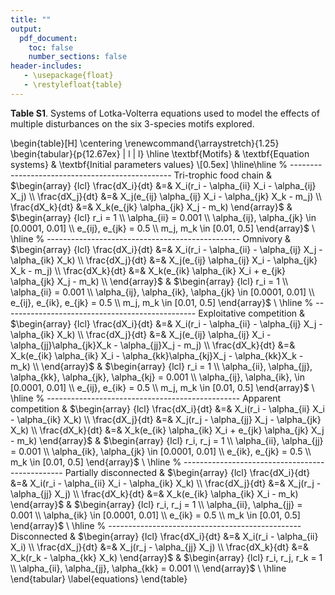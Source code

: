 ```yaml
---
title: ""
output:
  pdf_document:
    toc: false
    number_sections: false
header-includes:
   - \usepackage{float}
   - \restylefloat{table}
---
```


<!-- rmarkdown::render('./ELEbeauchesneST1.md') -->

**Table S1**. Systems of Lotka-Volterra equations used to model the effects of multiple disturbances on the six 3-species motifs explored.

\begin{table}[H]
\centering
\renewcommand{\arraystretch}{1.25}
\begin{tabular}{p{12.67ex} | l | l}
\hline
\textbf{Motifs} & \textbf{Equation systems} & \textbf{Initial parameters values} \\[0.5ex]
\hline\hline
% ------------------------------------------------
Tri-trophic food chain &
$\begin{array} {lcl}
  \frac{dX_i}{dt} &=& X_i(r_i - \alpha_{ii} X_i - \alpha_{ij} X_j) \\
  \frac{dX_j}{dt} &=& X_j(e_{ij} \alpha_{ij} X_i - \alpha_{jk} X_k - m_j) \\
  \frac{dX_k}{dt} &=& X_k(e_{jk} \alpha_{jk} X_j - m_k)
\end{array}$ &
$\begin{array} {lcl}
  r_i = 1 \\
  \alpha_{ii} = 0.001 \\
  \alpha_{ij}, \alpha_{jk} \in [0.0001, 0.01] \\
  e_{ij}, e_{jk} = 0.5 \\
  m_j, m_k \in [0.01, 0.5]
\end{array}$ \\
\hline
% ------------------------------------------------
Omnivory &
$\begin{array} {lcl}
  \frac{dX_i}{dt} &=& X_i(r_i - \alpha_{ii} - \alpha_{ij} X_j - \alpha_{ik} X_k) \\
  \frac{dX_j}{dt} &=& X_j(e_{ij} \alpha_{ij} X_i - \alpha_{jk} X_k - m_j) \\
  \frac{dX_k}{dt} &=& X_k(e_{ik} \alpha_{ik} X_i + e_{jk} \alpha_{jk} X_j - m_k) \\
\end{array}$ &
$\begin{array} {lcl}
  r_i = 1 \\
  \alpha_{ii} = 0.001 \\
  \alpha_{ij}, \alpha_{ik}, \alpha_{jk} \in [0.0001, 0.01] \\
  e_{ij}, e_{ik}, e_{jk} = 0.5 \\
  m_j, m_k \in [0.01, 0.5]
\end{array}$ \\
\hline
% ------------------------------------------------
Exploitative competition &
$\begin{array} {lcl}
  \frac{dX_i}{dt} &=& X_i(r_i - \alpha_{ii} - \alpha_{ij} X_j - \alpha_{ik} X_k) \\
  \frac{dX_j}{dt} &=& X_j(e_{ij} \alpha_{ij} X_i - \alpha_{jj}\alpha_{jk}X_k - \alpha_{jj}X_j - m_j) \\
  \frac{dX_k}{dt} &=& X_k(e_{ik} \alpha_{ik} X_i - \alpha_{kk}\alpha_{kj}X_j - \alpha_{kk}X_k - m_k) \\
  \end{array}$ &
  $\begin{array} {lcl}
    r_i = 1 \\
    \alpha_{ii}, \alpha_{jj}, \alpha_{kk}, \alpha_{jk}, \alpha_{kj} = 0.001 \\
    \alpha_{ij}, \alpha_{ik}, \in [0.0001, 0.01] \\
    e_{ij}, e_{ik} = 0.5 \\
    m_j, m_k \in [0.01, 0.5]
  \end{array}$ \\
\hline
% ------------------------------------------------
Apparent competition &
$\begin{array} {lcl}
  \frac{dX_i}{dt} &=& X_i(r_i - \alpha_{ii} X_i - \alpha_{ik} X_k) \\
  \frac{dX_j}{dt} &=& X_j(r_j - \alpha_{jj} X_j - \alpha_{jk} X_k) \\
  \frac{dX_k}{dt} &=& X_k(e_{ik} \alpha_{ik} X_i + e_{jk} \alpha_{jk} X_j - m_k)
  \end{array}$ &
  $\begin{array} {lcl}
    r_i, r_j = 1 \\
    \alpha_{ii}, \alpha_{jj} = 0.001 \\
    \alpha_{ik}, \alpha_{jk} \in [0.0001, 0.01] \\
    e_{ik}, e_{jk} = 0.5 \\
    m_k \in [0.01, 0.5]
  \end{array}$ \\
\hline
% ------------------------------------------------
Partially disconnected &
$\begin{array} {lcl}
  \frac{dX_i}{dt} &=& X_i(r_i - \alpha_{ii} X_i - \alpha_{ik} X_k) \\
  \frac{dX_j}{dt} &=& X_j(r_j - \alpha_{jj} X_j) \\
  \frac{dX_k}{dt} &=& X_k(e_{ik} \alpha_{ik} X_i - m_k)
  \end{array}$ &
  $\begin{array} {lcl}
    r_i, r_j = 1 \\
    \alpha_{ii}, \alpha_{jj} = 0.001 \\
    \alpha_{ik} \in [0.0001, 0.01] \\
    e_{ik} = 0.5 \\
    m_k \in [0.01, 0.5]
  \end{array}$ \\
\hline
% ------------------------------------------------
Disconnected &
$\begin{array} {lcl}
  \frac{dX_i}{dt} &=& X_i(r_i - \alpha_{ii} X_i) \\
  \frac{dX_j}{dt} &=& X_j(r_j - \alpha_{jj} X_j) \\
  \frac{dX_k}{dt} &=& X_k(r_k - \alpha_{kk} X_k)
  \end{array}$ &
  $\begin{array} {lcl}
    r_i, r_j, r_k = 1 \\
    \alpha_{ii}, \alpha_{jj}, \alpha_{kk} = 0.001 \\
  \end{array}$ \\
\hline
\end{tabular}
\label{equations}
\end{table}
